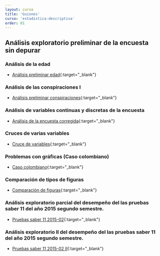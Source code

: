 ```yaml
---
layout: curso
title: 'Guiones'
curso: 'estadistica-descriptiva'
order: 01
---
```



## Análisis exploratorio preliminar de la encuesta sin depurar

### Análisis de la edad

- [Análisis preliminar edad](./guiones/Encuesta1.html){:target="_blank"}

### Análisis de las conspiraciones I

- [Análisis preliminar conspiraciones](./guiones/Encuesta2.html){:target="_blank"}

### Análisis de variables continuas y discretas de la encuesta

- [Análisis de la encuesta corregida](./guiones/Encuesta3.html){:target="_blank"}

### Cruces de varias variables

- [Cruce de variables](./guiones/cruce_variables.html){:target="_blank"}

### Problemas con gráficas (Caso colombiano)

- [Caso colombiano](./guiones/casos_colombianos.html){:target="_blank"}

### Comparación de tipos de figuras

- [Comparación de figuras](./guiones/figuras.html){:target="_blank"}

### Análisis exploratorio parcial del desempeño del las pruebas saber 11 del año 2015 segundo semestre.

- [Pruebas saber 11 2015-02](./guiones/ICFES_2015_02.html){:target="_blank"}

### Análisis exploratorio II del desempeño del las pruebas saber 11 del año 2015 segundo semestre.

- [Pruebas saber 11 2015-02 II](./guiones/ICFES_2015_02_II.html){:target="_blank"}

